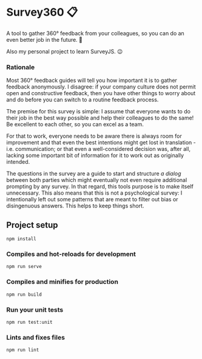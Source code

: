 # Survey360 📋

A tool to gather 360° feedback from your colleagues, so you can do an even better job in the future. 🚀

Also my personal project to learn SurveyJS. 😉

### Rationale

Most 360° feedback guides will tell you how important it is to gather feedback anonymously. I disagree: if your company
culture does not permit open and constructive feedback, then you have other things to worry about and do before you can 
switch to a routine feedback process.

The premise for this survey is simple: I assume that everyone wants to do their job in the best way possible and help
their colleagues to do the same! Be excellent to each other, so you can excel as a team.

For that to work, everyone needs to be aware there is always room for improvement and that even the best intentions
might get lost in translation - i.e. communication; or that even a well-considered decision was, after all, lacking
some important bit of information for it to work out as originally intended.

The questions in the survey are a guide to start and structure *a dialog* between both parties which might eventually
not even require additional prompting by any survey. In that regard, this tools purpose is to make itself unnecessary.
This also means that this is not a psychological survey: I intentionally left out some patterns that are meant to filter
out bias or disingenuous answers. This helps to keep things short.

## Project setup
```
npm install
```

### Compiles and hot-reloads for development
```
npm run serve
```

### Compiles and minifies for production
```
npm run build
```

### Run your unit tests
```
npm run test:unit
```

### Lints and fixes files
```
npm run lint
```

